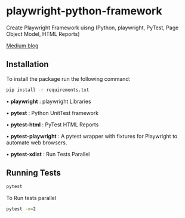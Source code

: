 # playwright-python-framework
Create Playwright Framework uisng (Python, playwright, PyTest, Page Object Model, HTML Reports)



[Medium blog](https://medium.com/@modirahul2019/building-a-robust-automation-framework-with-playwright-and-python-99bc27989325)

## Installation

To install the package run the following command:
```bash
pip install -r requirements.txt
```

•	**playwright** : playwright Libraries

•	**pytest** : Python UnitTest framework

•	**pytest-html** : PyTest HTML Reports

•	**pytest-playwright** : A pytest wrapper with fixtures for Playwright to automate web browsers.

•	**pytest-xdist** : Run Tests Parallel

## Running Tests

```bash
pytest
```

To Run tests parallel 
```bash
pytest -n=2
```

    
